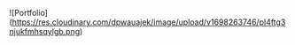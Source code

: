 ![Portfolio] (https://res.cloudinary.com/dpwauajek/image/upload/v1698263746/pl4ftg3njukfmhsqylgb.png)
